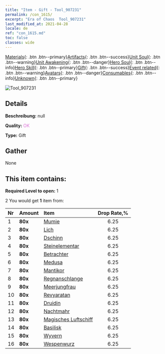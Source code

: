```yaml
---
title: "Item - Gift - Tool_907231"
permalink: /con_1615/
excerpt: "Era of Chaos  Tool_907231"
last_modified_at: 2021-04-28
locale: de
ref: "con_1615.md"
toc: false
classes: wide
---
```

 [Materials](/ItemsDE/){: .btn .btn--primary}[Artifacts](/ItemsDE/Artifacts/){: .btn .btn--success}[Unit Soul](/ItemsDE/UnitSoul/){: .btn .btn--warning}[Unit Awakening](/ItemsDE/UnitAwakening/){: .btn .btn--danger}[Hero Soul](/ItemsDE/HeroSoul/){: .btn .btn--info}[Hero Skill](/ItemsDE/HeroSkill/){: .btn .btn--primary}[Gift](/ItemsDE/Gift/){: .btn .btn--success}[Event related](/ItemsDE/Events/){: .btn .btn--warning}[Avatars](/ItemsDE/Avatars/){: .btn .btn--danger}[Consumables](/ItemsDE/Consumables/){: .btn .btn--info}[Unknown](/ItemsDE/Unknown/){: .btn .btn--primary}

 ![Tool_907231](/images/t/i_907167.png)

## Details
 **Beschreibung:** null

 **Quality:** <span style="color: #DA70D6">OK</span>

 **Type:** Gift

## Gather

  None

## This item contains:

 **Required Level to open:** 1

 2 You would get **1** item  from:

  | Nr | Amount |     Item    | Drop Rate,% |
  |:---|:-------|:------------|:---------:|
  | 1 |  **80x** | [Mumie](/ItemsDE/unt_215/) | 6.25 | 
  | 2 |  **80x** | [Lich](/ItemsDE/unt_212/) | 6.25 | 
  | 3 |  **80x** | [Dschinn](/ItemsDE/unt_239/) | 6.25 | 
  | 4 |  **80x** | [Steinelementar](/ItemsDE/unt_266/) | 6.25 | 
  | 5 |  **80x** | [Betrachter](/ItemsDE/unt_246/) | 6.25 | 
  | 6 |  **80x** | [Medusa](/ItemsDE/unt_247/) | 6.25 | 
  | 7 |  **80x** | [Mantikor](/ItemsDE/unt_249/) | 6.25 | 
  | 8 |  **80x** | [Regnanschlange](/ItemsDE/unt_276/) | 6.25 | 
  | 9 |  **80x** | [Meerjungfrau](/ItemsDE/unt_277/) | 6.25 | 
  | 10 |  **80x** | [Revyaratan](/ItemsDE/unt_280/) | 6.25 | 
  | 11 |  **80x** | [Druidin](/ItemsDE/unt_206/) | 6.25 | 
  | 12 |  **80x** | [Nachtmahr](/ItemsDE/unt_233/) | 6.25 | 
  | 13 |  **80x** | [Magisches Luftschiff](/ItemsDE/unt_242/) | 6.25 | 
  | 14 |  **80x** | [Basilisk](/ItemsDE/unt_256/) | 6.25 | 
  | 15 |  **80x** | [Wyvern](/ItemsDE/unt_258/) | 6.25 | 
  | 16 |  **80x** | [Wespenwurz](/ItemsDE/unt_260/) | 6.25 | 
